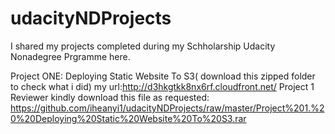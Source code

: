 # udacityNDProjects
I shared my projects completed during my Schholarship Udacity Nonadegree Prgramme here.

Project ONE:  Deploying Static Website To S3( download this zipped folder to check what i did) my url:http://d3hkgtkk8nx6rf.cloudfront.net/
Project 1 Reviewer kindly download this file as requested: https://github.com/iheanyi1/udacityNDProjects/raw/master/Project%201.%20%20Deploying%20Static%20Website%20To%20S3.rar
